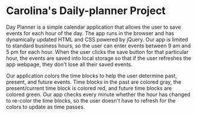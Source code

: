 # Carolina's Daily-planner Project

Day Planner is a simple calendar application that allows the user to save events for each hour of the day. The app runs in the browser and has dynamically updated HTML and CSS powered by jQuery. Our app is limited to standard business hours, so the user can enter events between 9 am and 5 pm for each hour. When the user clicks the save button for that particular hour, the events are saved into local storage so that if the user refreshes the app webpage, they don't lose all their saved events.

Our application colors the time blocks to help the user determine past, present, and future events. Time blocks in the past are colored gray, the present/current time block is colored red, and future time blocks are colored green. Our app checks every minute whether the hour has changed to re-color the time blocks, so the user doesn't have to refresh for the colors to update as time passes.

